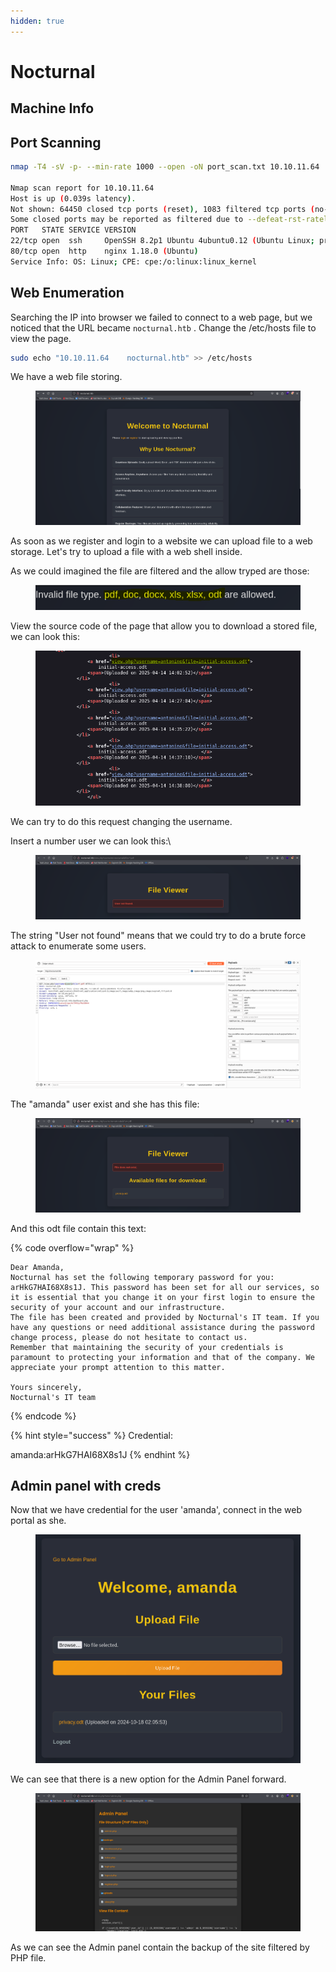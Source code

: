 ```yaml
---
hidden: true
---
```


# Nocturnal

## Machine Info



## Port Scanning

```bash
nmap -T4 -sV -p- --min-rate 1000 --open -oN port_scan.txt 10.10.11.64

Nmap scan report for 10.10.11.64
Host is up (0.039s latency).
Not shown: 64450 closed tcp ports (reset), 1083 filtered tcp ports (no-response)
Some closed ports may be reported as filtered due to --defeat-rst-ratelimit
PORT   STATE SERVICE VERSION
22/tcp open  ssh     OpenSSH 8.2p1 Ubuntu 4ubuntu0.12 (Ubuntu Linux; protocol 2.0)
80/tcp open  http    nginx 1.18.0 (Ubuntu)
Service Info: OS: Linux; CPE: cpe:/o:linux:linux_kernel
```



## Web Enumeration

Searching the IP into browser we failed to connect to a web page, but we noticed that the URL became `nocturnal.htb` . Change the /etc/hosts file to view the page.

```bash
sudo echo "10.10.11.64    nocturnal.htb" >> /etc/hosts
```

We have a web file storing.

<figure><img src="../../../.gitbook/assets/image (57).png" alt=""><figcaption></figcaption></figure>

As soon as we register and login to a website we can upload file to a web storage. Let's try to upload a file with a web shell inside.

As we could imagined the file are filtered and the allow tryped are those:

<figure><img src="../../../.gitbook/assets/image (58).png" alt=""><figcaption></figcaption></figure>

View the source code of the page that allow you to download a stored file, we can look this:

<figure><img src="../../../.gitbook/assets/image (59).png" alt=""><figcaption></figcaption></figure>

We can try to do this request changing the username.

Insert a number user we can look this:\


<figure><img src="../../../.gitbook/assets/image (61).png" alt=""><figcaption></figcaption></figure>

The string "User not found" means that we could try to do a brute force attack to enumerate some users.

<figure><img src="../../../.gitbook/assets/image (62).png" alt=""><figcaption></figcaption></figure>

The "amanda" user exist and she has this file:

<figure><img src="../../../.gitbook/assets/image (51).png" alt=""><figcaption></figcaption></figure>

And this odt file contain this text:

{% code overflow="wrap" %}
```
Dear Amanda,
Nocturnal has set the following temporary password for you: arHkG7HAI68X8s1J. This password has been set for all our services, so it is essential that you change it on your first login to ensure the security of your account and our infrastructure.
The file has been created and provided by Nocturnal's IT team. If you have any questions or need additional assistance during the password change process, please do not hesitate to contact us.
Remember that maintaining the security of your credentials is paramount to protecting your information and that of the company. We appreciate your prompt attention to this matter.

Yours sincerely,
Nocturnal's IT team
```
{% endcode %}

{% hint style="success" %}
Credential:

amanda:arHkG7HAI68X8s1J
{% endhint %}

## Admin panel with creds

Now that we have credential for the user 'amanda', connect in the web portal as she.

<figure><img src="../../../.gitbook/assets/image (52).png" alt=""><figcaption></figcaption></figure>

We can see that there is a new option for the Admin Panel forward.

<figure><img src="../../../.gitbook/assets/image (53).png" alt=""><figcaption></figcaption></figure>

As we can see the Admin panel contain the backup of the site filtered by PHP file.&#x20;







